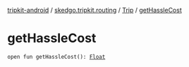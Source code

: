 [tripkit-android](../../index.md) / [skedgo.tripkit.routing](../index.md) / [Trip](index.md) / [getHassleCost](./get-hassle-cost.md)

# getHassleCost

`open fun getHassleCost(): `[`Float`](https://kotlinlang.org/api/latest/jvm/stdlib/kotlin/-float/index.html)